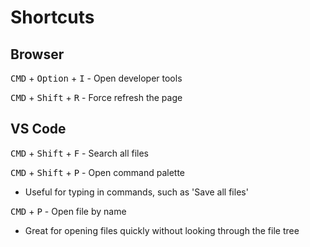 # Shortcuts

## Browser

<kbd>CMD</kbd> + <kbd>Option</kbd> + <kbd>I</kbd> - Open developer tools

<kbd>CMD</kbd> + <kbd>Shift</kbd> + <kbd>R</kbd> - Force refresh the page

## VS Code

<kbd>CMD</kbd> + <kbd>Shift</kbd> + <kbd>F</kbd> - Search all files

<kbd>CMD</kbd> + <kbd>Shift</kbd> + <kbd>P</kbd> - Open command palette

- Useful for typing in commands, such as 'Save all files'

<kbd>CMD</kbd> + <kbd>P</kbd> - Open file by name

- Great for opening files quickly without looking through the file tree
